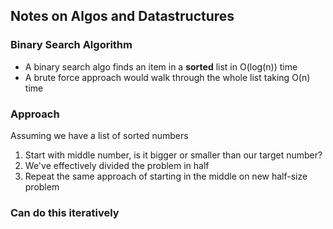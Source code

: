 ## Notes on Algos and Datastructures

### Binary Search Algorithm
- A binary search algo finds an item in a **sorted** list in O(log(n)) time
- A brute force approach would walk through the whole list taking O(n) time

### Approach

Assuming we have a list of sorted numbers

1. Start with middle number, is it bigger or smaller than our target number?
2. We've effectively divided the problem in half
3. Repeat the same approach of starting in the middle on new half-size problem

### Can do this iteratively



